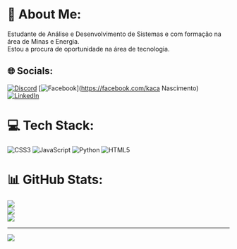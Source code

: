 # 💫 About Me:
Estudante de Análise e Desenvolvimento de Sistemas e com formação na área de Minas e Energia.<br>Estou a procura de oportunidade na área de tecnologia. 


## 🌐 Socials:
[![Discord](https://img.shields.io/badge/Discord-%237289DA.svg?logo=discord&logoColor=white)](https://discord.gg/mineiro#6825) [![Facebook](https://img.shields.io/badge/Facebook-%231877F2.svg?logo=Facebook&logoColor=white)](https://facebook.com/kaca Nascimento) [![LinkedIn](https://img.shields.io/badge/LinkedIn-%230077B5.svg?logo=linkedin&logoColor=white)](https://linkedin.com/in/https://www.linkedin.com/in/jbsnascimento/) 

# 💻 Tech Stack:
![CSS3](https://img.shields.io/badge/css3-%231572B6.svg?style=for-the-badge&logo=css3&logoColor=white) ![JavaScript](https://img.shields.io/badge/javascript-%23323330.svg?style=for-the-badge&logo=javascript&logoColor=%23F7DF1E) ![Python](https://img.shields.io/badge/python-3670A0?style=for-the-badge&logo=python&logoColor=ffdd54) ![HTML5](https://img.shields.io/badge/html5-%23E34F26.svg?style=for-the-badge&logo=html5&logoColor=white)
# 📊 GitHub Stats:
![](https://github-readme-stats.vercel.app/api?username=jbsn555&theme=radical&hide_border=false&include_all_commits=false&count_private=false)<br/>
![](https://github-readme-streak-stats.herokuapp.com/?user=jbsn555&theme=radical&hide_border=false)<br/>
![](https://github-readme-stats.vercel.app/api/top-langs/?username=jbsn555&theme=radical&hide_border=false&include_all_commits=false&count_private=false&layout=compact)

---
[![](https://visitcount.itsvg.in/api?id=jbsn555&icon=0&color=0)](https://visitcount.itsvg.in)

<!-- Proudly created with GPRM ( https://gprm.itsvg.in ) -->
